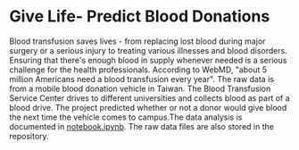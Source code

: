 # Give Life- Predict Blood Donations

Blood transfusion saves lives - from replacing lost blood during major surgery or a serious injury to treating various illnesses and blood disorders. Ensuring that there's enough blood in supply whenever needed is a serious challenge for the health professionals. According to WebMD, "about 5 million Americans need a blood transfusion every year". The raw data is from a mobile blood donation vehicle in Taiwan. The Blood Transfusion Service Center drives to different universities and collects blood as part of a blood drive. The project predicted whether or not a donor would give blood the next time the vehicle comes to campus.The data analysis is documented in [notebook.ipynb](https://github.com/iDataist/Give-Life--Predict-Blood-Donations/blob/master/notebook.ipynb). The raw data files are also stored in the repository.

